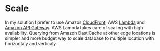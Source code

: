 # Scale
In my solution I prefer to use Amazon [CloudFront], AWS [Lambda] and [Amazon API Gateway].
AWS Lambda takes care of scaling with high availability. 
Querying from Amazon ElastiCache at other edge locations is simpler and more budget way to scale database to multiple location with horizontaly and verticaly.


[Lambda]: <https://aws.amazon.com/lambda/>
[CloudFront]: <https://aws.amazon.com/cloudfront/>
[Amazon API Gateway]: <https://aws.amazon.com/api-gateway/>
[ElastiCache]: <https://aws.amazon.com/elasticache/>